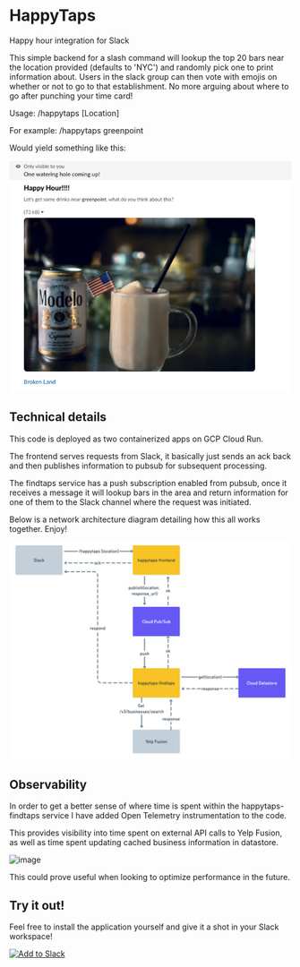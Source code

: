 # HappyTaps
Happy hour integration for Slack

This simple backend for a slash command will lookup the top 20 bars near the location provided (defaults to 'NYC') and randomly pick one to print information about.  Users in the slack group can then vote with emojis on whether or not to go to that establishment.  No more arguing about where to go after punching your time card!

Usage:
/happytaps [Location]

For example:
/happytaps greenpoint

Would yield something like this:

![screenshot](https://github.com/irishroryc/HappyTaps/blob/master/happytaps_screenshot.png?raw=true)

## Technical details

This code is deployed as two containerized apps on GCP Cloud Run.

The frontend serves requests from Slack, it basically just sends an ack back and then publishes information to pubsub for subsequent processing.

The findtaps service has a push subscription enabled from pubsub, once it receives a message it will lookup bars in the area and return information for one of them to the Slack channel where the request was initiated.

Below is a network architecture diagram detailing how this all works together.  Enjoy!

![network diagram](https://github.com/irishroryc/HappyTaps/blob/master/happytaps_architecture.png?raw=true)

## Observability

In order to get a better sense of where time is spent within the happytaps-findtaps service I have added Open Telemetry instrumentation to the code.

This provides visibility into time spent on external API calls to Yelp Fusion, as well as time spent updating cached business information in datastore.

![image](https://user-images.githubusercontent.com/20443817/170841740-f89c3a71-2040-4fb9-adde-3d5d89c62e84.png)

This could prove useful when looking to optimize performance in the future.

## Try it out!

Feel free to install the application yourself and give it a shot in your Slack workspace!

[![Add to Slack](https://platform.slack-edge.com/img/add_to_slack.png)](https://slack.com/oauth/v2/authorize?state=0cef27aa-a680-4ea6-bc55-2fe986277606&client_id=879979531745.945744536726&scope=commands,incoming-webhook&user_scope=)
